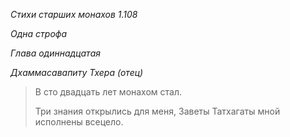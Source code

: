 *Стихи старших монахов 1\.108*

*Одна строфа*

*Глава одиннадцатая*

*Дхаммасавапиту Тхера \(отец\)*

> В сто двадцать лет монахом стал\.
>
> Три знания открылись для меня,
> Заветы Татхагаты мной исполнены всецело\.